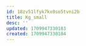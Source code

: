```yaml
---
id: 18zv51lfyk7kx0so5tvni2b
title: Kg_small
desc: ''
updated: 1709947330183
created: 1709947330184
---
```

